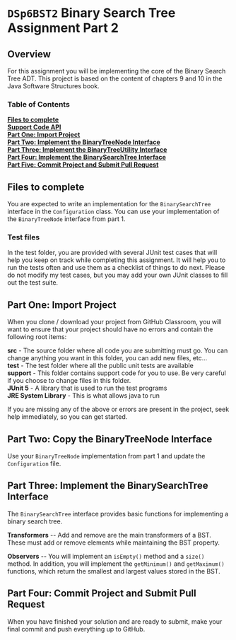# <code>DSp6BST2</code> Binary Search Tree Assignment Part 2

## Overview
For this assignment you will be implementing the core of the Binary Search Tree ADT.
This project is based on the content of chapters 9 and 10 in the Java Software Structures book.

### Table of Contents
**[Files to complete](#files-to-complete)**<br>
**[Support Code API](#support-code-api)**<br>
**[Part One: Import Project](#part-one-import-project)**<br>
**[Part Two: Implement the BinaryTreeNode Interface](#part-two-implement-the-binarytreenode-interface)**<br>
**[Part Three: Implement the BinaryTreeUtility Interface](#part-three-implement-the-binarytreeutility-interface)**<br>
**[Part Four: Implement the BinarySearchTree Interface](#part-four-implement-the-binarysearchtree-interface)**<br>
**[Part Five: Commit Project and Submit Pull Request](#part-five-commit-project-and-submit-pull-request)**


## Files to complete
You are expected to write an implementation for the `BinarySearchTree` interface in the `Configuration` class.
You can use your implementation of the `BinaryTreeNode` interface from part 1.

### Test files
In the test folder, you are provided with several JUnit test cases that will help you keep on track while completing
this assignment. It will help you to run the tests often and use them as a checklist of things to do next.
Please do not modify my test cases, but you may add your own JUnit classes to fill out the test suite.

## Part One: Import Project 
When you clone / download your project from GitHub Classroom, you will want to ensure that your project should have no errors and contain the following root items:

**src** - The source folder where all code you are submitting must go. You can change anything you want in this folder, you can add new files, etc...<br>
**test** - The test folder where all the public unit tests are available<br>
**support** - This folder contains support code for you to use. Be very careful if you choose to change files in this folder.<br>
**JUnit 5** - A library that is used to run the test programs<br>
**JRE System Library** - This is what allows java to run<br>

If you are missing any of the above or errors are present in the project, seek help immediately, so you can get started.


## Part Two: Copy the BinaryTreeNode Interface
Use your `BinaryTreeNode` implementation from part 1 and update the `Configuration` file.

## Part Three: Implement the BinarySearchTree Interface
The `BinarySearchTree` interface provides basic functions for implementing a binary search tree.

**Transformers** -- Add and remove are the main transformers of a BST.  These must add or remove elements
while maintaining the BST property.

**Observers** -- You will implement an `isEmpty()` method and a `size()` method.  In addition,
you will implement the `getMinimum()` and `getMaximum()` functions, which return the smallest
and largest values stored in the BST.


## Part Four: Commit Project and Submit Pull Request
When you have finished your solution and are ready to submit, make your final commit and push everything up to GitHub.
